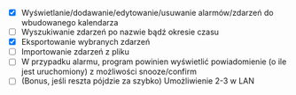 -[x] Wyświetlanie/dodawanie/edytowanie/usuwanie alarmów/zdarzeń do wbudowanego kalendarza
-[ ] Wyszukiwanie zdarzeń po nazwie bądź okresie czasu
-[x] Eksportowanie wybranych zdarzeń
-[ ] Importowanie zdarzeń z pliku
-[ ] W przypadku alarmu, program powinien wyświetlić powiadomienie (o ile jest uruchomiony) z możliwości snooze/confirm
-[ ] (Bonus, jeśli reszta pójdzie za szybko) Umożliwienie 2-3 w LAN